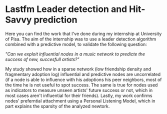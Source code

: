 
# Lastfm Leader detection and Hit-Savvy prediction

Here you can find the work that I've done during my internship at University of Pisa. The aim of the internship was to use a leader detection algorithm combined with a predictive model, to validate the following question:

*"Can we exploit influential nodes in a music network to predicte the success of new, succesfull artists?"*

My study showed how in a sparse network (low friendship density and fragmentary adoption log) influential and predictive nodes are uncorrelated (if a node is able to influence with his adoptions his peer neighbors, most of the time he is not useful to spot success. The same is true for nodes used as indicators to measure unseen artists' future success or not, which in most cases aren't influential for their friends). Lastly, my work confirms nodes' preferntial attachment using a Personal Listening Model, which in part explains the sparsity of the analyzed newtork.
